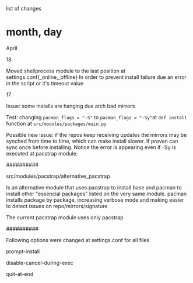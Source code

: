 list of changes

# month, day
April

18

Moved shellprocess module to the last position at settings.conf{_online,_offline} In order to prevent install failure due an error in the script or it's timeout value

17


Issue: some installs are hanging due arch bad mirrors

Test: changing `pacman_flags = "-S"` to `pacman_flags = "-Sy"`at `def install` function at `src/modules/packages/main.py`

Possible new issue: if the repos keep receiving updates the mirrors may be synched from time to time, which can make install slower. If proven can sync once before installing. Notice the error is appearing even if -Sy is executed at pacstrap module.

##########

src/modules/pacstrap/alternative_pacstrap


Is an alternative module that uses pacstrap to install base and pacman to install other "essencial packages" listed on the very same module. pacman installs package by package, increasing verbose mode and making easier to detect issues on repo/mirrors/signature


The current pacstrap module uses only pacstrap

##########

Following options were changed at settings.conf for all files

prompt-install

disable-cancel-during-exec

quit-at-end
